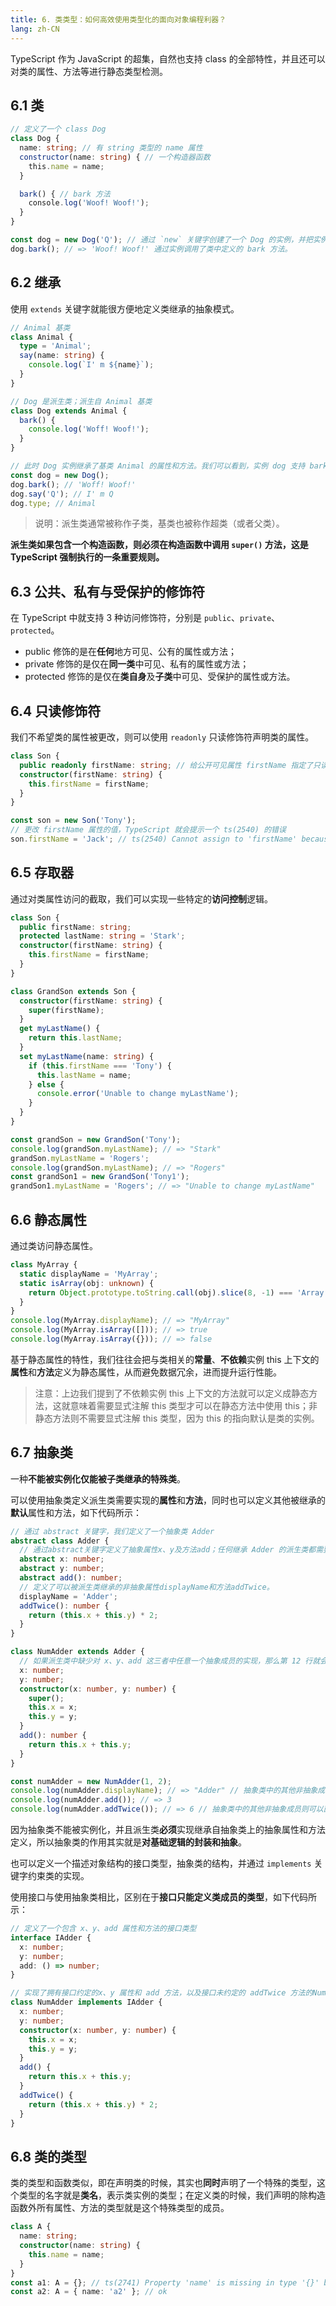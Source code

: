 ```yaml
---
title: 6. 类类型：如何高效使用类型化的面向对象编程利器？
lang: zh-CN
---
```


TypeScript 作为 JavaScript 的超集，自然也支持 class 的全部特性，并且还可以对类的属性、方法等进行静态类型检测。

## 6.1 类

```ts
// 定义了一个 class Dog 
class Dog {
  name: string; // 有 string 类型的 name 属性
  constructor(name: string) { // 一个构造器函数
    this.name = name;
  }

  bark() { // bark 方法
    console.log('Woof! Woof!');
  }
}

const dog = new Dog('Q'); // 通过 `new` 关键字创建了一个 Dog 的实例，并把实例赋值给变量 dog。
dog.bark(); // => 'Woof! Woof!' 通过实例调用了类中定义的 bark 方法。
```

## 6.2 继承

使用 `extends` 关键字就能很方便地定义类继承的抽象模式。

```ts
// Animal 基类
class Animal {
  type = 'Animal';
  say(name: string) {
    console.log(`I' m ${name}`);
  }
}

// Dog 是派生类；派生自 Animal 基类
class Dog extends Animal {
  bark() {
    console.log('Woff! Woof!');
  }
}

// 此时 Dog 实例继承了基类 Animal 的属性和方法。我们可以看到，实例 dog 支持 bark、say、type 等属性和方法。
const dog = new Dog();
dog.bark(); // 'Woff! Woof!'
dog.say('Q'); // I' m Q
dog.type; // Animal
```

> 说明：派生类通常被称作子类，基类也被称作超类（或者父类）。

**派生类如果包含一个构造函数，则必须在构造函数中调用 `super()` 方法，这是 TypeScript 强制执行的一条重要规则。**

## 6.3 公共、私有与受保护的修饰符

在 TypeScript 中就支持 3 种访问修饰符，分别是 `public`、`private`、`protected`。

- public 修饰的是在**任何**地方可见、公有的属性或方法；
- private 修饰的是仅在**同一类**中可见、私有的属性或方法；
- protected 修饰的是仅在**类自身**及**子类**中可见、受保护的属性或方法。

## 6.4 只读修饰符

我们不希望类的属性被更改，则可以使用 `readonly` 只读修饰符声明类的属性。

```ts
class Son {
  public readonly firstName: string; // 给公开可见属性 firstName 指定了只读修饰符
  constructor(firstName: string) {
    this.firstName = firstName;
  }
}

const son = new Son('Tony');
// 更改 firstName 属性的值，TypeScript 就会提示一个 ts(2540) 的错误
son.firstName = 'Jack'; // ts(2540) Cannot assign to 'firstName' because it is a read-only property.
```

## 6.5 存取器

通过对类属性访问的截取，我们可以实现一些特定的**访问控制**逻辑。

```ts
class Son {
  public firstName: string;
  protected lastName: string = 'Stark';
  constructor(firstName: string) {
    this.firstName = firstName;
  }
}

class GrandSon extends Son {
  constructor(firstName: string) {
    super(firstName);
  }
  get myLastName() {
    return this.lastName;
  }
  set myLastName(name: string) {
    if (this.firstName === 'Tony') {
      this.lastName = name;
    } else {
      console.error('Unable to change myLastName');
    }
  }
}

const grandSon = new GrandSon('Tony');
console.log(grandSon.myLastName); // => "Stark"
grandSon.myLastName = 'Rogers';
console.log(grandSon.myLastName); // => "Rogers"
const grandSon1 = new GrandSon('Tony1');
grandSon1.myLastName = 'Rogers'; // => "Unable to change myLastName"
```

## 6.6 静态属性

通过类访问静态属性。

```ts
class MyArray {
  static displayName = 'MyArray';
  static isArray(obj: unknown) {
    return Object.prototype.toString.call(obj).slice(8, -1) === 'Array';
  }
}
console.log(MyArray.displayName); // => "MyArray"
console.log(MyArray.isArray([])); // => true
console.log(MyArray.isArray({})); // => false
```

基于静态属性的特性，我们往往会把与类相关的**常量**、**不依赖**实例 this 上下文的**属性**和**方法**定义为静态属性，从而避免数据冗余，进而提升运行性能。

> 注意：上边我们提到了不依赖实例 this 上下文的方法就可以定义成静态方法，这就意味着需要显式注解 this 类型才可以在静态方法中使用 this；非静态方法则不需要显式注解 this 类型，因为 this 的指向默认是类的实例。

## 6.7 抽象类

一种**不能被实例化仅能被子类继承的特殊类**。

可以使用抽象类定义派生类需要实现的**属性**和**方法**，同时也可以定义其他被继承的**默认**属性和方法，如下代码所示：

```ts
// 通过 abstract 关键字，我们定义了一个抽象类 Adder
abstract class Adder {
  // 通过abstract关键字定义了抽象属性x、y及方法add；任何继承 Adder 的派生类都需要实现这些抽象属性和方法。
  abstract x: number;
  abstract y: number;
  abstract add(): number;
  // 定义了可以被派生类继承的非抽象属性displayName和方法addTwice。
  displayName = 'Adder';
  addTwice(): number {
    return (this.x + this.y) * 2;
  }
}

class NumAdder extends Adder {
  // 如果派生类中缺少对 x、y、add 这三者中任意一个抽象成员的实现，那么第 12 行就会提示一个 ts(2515) 错误
  x: number;
  y: number;
  constructor(x: number, y: number) {
    super();
    this.x = x;
    this.y = y;
  }
  add(): number {
    return this.x + this.y;
  }
}

const numAdder = new NumAdder(1, 2);
console.log(numAdder.displayName); // => "Adder" // 抽象类中的其他非抽象成员则可以直接通过实例获取
console.log(numAdder.add()); // => 3
console.log(numAdder.addTwice()); // => 6 // 抽象类中的其他非抽象成员则可以直接通过实例获取
```

因为抽象类不能被实例化，并且派生类**必须**实现继承自抽象类上的抽象属性和方法定义，所以抽象类的作用其实就是**对基础逻辑的封装和抽象**。

也可以定义一个描述对象结构的接口类型，抽象类的结构，并通过 `implements` 关键字约束类的实现。

使用接口与使用抽象类相比，区别在于**接口只能定义类成员的类型**，如下代码所示：

```ts
// 定义了一个包含 x、y、add 属性和方法的接口类型
interface IAdder {
  x: number;
  y: number;
  add: () => number;
}

// 实现了拥有接口约定的x、y 属性和 add 方法，以及接口未约定的 addTwice 方法的NumAdder类 。
class NumAdder implements IAdder {
  x: number;
  y: number;
  constructor(x: number, y: number) {
    this.x = x;
    this.y = y;
  }
  add() {
    return this.x + this.y;
  }
  addTwice() {
    return (this.x + this.y) * 2;
  }
}
```

## 6.8 类的类型

类的类型和函数类似，即在声明类的时候，其实也**同时**声明了一个特殊的类型，这个类型的名字就是**类名**，表示类实例的类型；在定义类的时候，我们声明的除构造函数外所有属性、方法的类型就是这个特殊类型的成员。

```ts
class A {
  name: string;
  constructor(name: string) {
    this.name = name;
  }
}
const a1: A = {}; // ts(2741) Property 'name' is missing in type '{}' but required in type 'A'.
const a2: A = { name: 'a2' }; // ok
```
